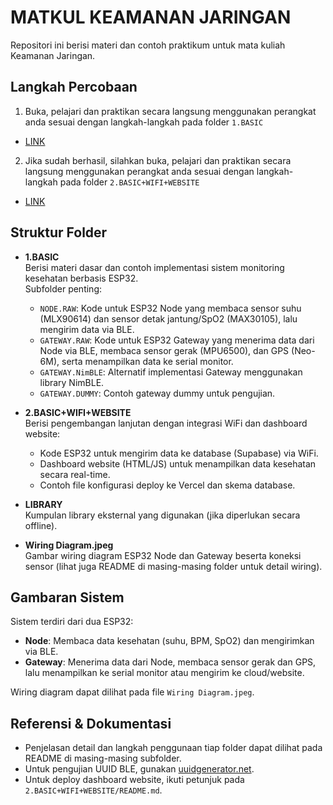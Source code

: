 # MATKUL KEAMANAN JARINGAN

Repositori ini berisi materi dan contoh praktikum untuk mata kuliah Keamanan Jaringan.

## Langkah Percobaan
1. Buka, pelajari dan praktikan secara langsung menggunakan perangkat anda sesuai dengan langkah-langkah pada folder `1.BASIC` 
- [LINK](https://github.com/mhmdnvn18/MATKUL_KEAMANAN-JARINGAN/tree/main/1.BASIC)

2. Jika sudah berhasil, silahkan buka, pelajari dan praktikan secara langsung menggunakan perangkat anda sesuai dengan langkah-langkah pada folder `2.BASIC+WIFI+WEBSITE` 
- [LINK](https://github.com/mhmdnvn18/MATKUL_KEAMANAN-JARINGAN/tree/main/2.BASIC%2BWIFI%2BWEBSITE)

## Struktur Folder

- **1.BASIC**  
  Berisi materi dasar dan contoh implementasi sistem monitoring kesehatan berbasis ESP32.  
  Subfolder penting:
  - `NODE.RAW`: Kode untuk ESP32 Node yang membaca sensor suhu (MLX90614) dan sensor detak jantung/SpO2 (MAX30105), lalu mengirim data via BLE.
  - `GATEWAY.RAW`: Kode untuk ESP32 Gateway yang menerima data dari Node via BLE, membaca sensor gerak (MPU6500), dan GPS (Neo-6M), serta menampilkan data ke serial monitor.
  - `GATEWAY.NimBLE`: Alternatif implementasi Gateway menggunakan library NimBLE.
  - `GATEWAY.DUMMY`: Contoh gateway dummy untuk pengujian.

- **2.BASIC+WIFI+WEBSITE**  
  Berisi pengembangan lanjutan dengan integrasi WiFi dan dashboard website:
  - Kode ESP32 untuk mengirim data ke database (Supabase) via WiFi.
  - Dashboard website (HTML/JS) untuk menampilkan data kesehatan secara real-time.
  - Contoh file konfigurasi deploy ke Vercel dan skema database.

- **LIBRARY**  
  Kumpulan library eksternal yang digunakan (jika diperlukan secara offline).

- **Wiring Diagram.jpeg**  
  Gambar wiring diagram ESP32 Node dan Gateway beserta koneksi sensor (lihat juga README di masing-masing folder untuk detail wiring).

## Gambaran Sistem

Sistem terdiri dari dua ESP32:
- **Node**: Membaca data kesehatan (suhu, BPM, SpO2) dan mengirimkan via BLE.
- **Gateway**: Menerima data dari Node, membaca sensor gerak dan GPS, lalu menampilkan ke serial monitor atau mengirim ke cloud/website.

Wiring diagram dapat dilihat pada file `Wiring Diagram.jpeg`.

## Referensi & Dokumentasi

- Penjelasan detail dan langkah penggunaan tiap folder dapat dilihat pada README di masing-masing subfolder.
- Untuk pengujian UUID BLE, gunakan [uuidgenerator.net](https://www.uuidgenerator.net/).
- Untuk deploy dashboard website, ikuti petunjuk pada `2.BASIC+WIFI+WEBSITE/README.md`.
